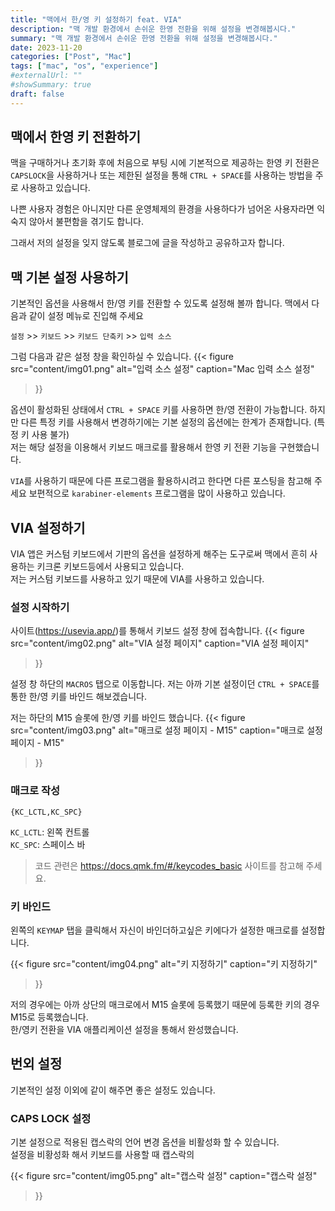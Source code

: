 ```yaml
---
title: "맥에서 한/영 키 설정하기 feat. VIA"
description: "맥 개발 환경에서 손쉬운 한영 전환을 위해 설정을 변경해봅시다."
summary: "맥 개발 환경에서 손쉬운 한영 전환을 위해 설정을 변경해봅시다."
date: 2023-11-20
categories: ["Post", "Mac"]
tags: ["mac", "os", "experience"]
#externalUrl: ""
#showSummary: true
draft: false
---  
```


## 맥에서 한영 키 전환하기
맥을 구매하거나 초기화 후에 처음으로 부팅 시에 기본적으로 제공하는 한영 키 전환은 `CAPSLOCK`을 사용하거나 또는 제한된 설정을 통해  `CTRL + SPACE`를 사용하는 방법을 주로 사용하고 있습니다.

나쁜 사용자 경험은 아니지만 다른 운영체제의 환경을 사용하다가 넘어온 사용자라면 익숙지 않아서 불편함을 겪기도 합니다.

그래서 저의 설정을 잊지 않도록 블로그에 글을 작성하고 공유하고자 합니다.

## 맥 기본 설정 사용하기
기본적인 옵션을 사용해서 한/영 키를 전환할 수 있도록 설정해 볼까 합니다.
맥에서 다음과 같이 설정 메뉴로 진입해 주세요  

`설정` >> `키보드` >> `키보드 단축키` >> `입력 소스`

그럼 다음과 같은 설정 창을 확인하실 수 있습니다.
{{< figure
 src="content/img01.png"
 alt="입력 소스 설정"
 caption="Mac 입력 소스 설정"
 >}}

옵션이 활성화된 상태에서 `CTRL + SPACE` 키를 사용하면 한/영 전환이 가능합니다. 하지만 다른 특정 키를 사용해서 변경하기에는 기본 설정의 옵션에는 한계가 존재합니다. (특정 키 사용 불가)  
저는 해당 설정을 이용해서 키보드 매크로를 활용해서 한영 키 전환 기능을 구현했습니다.

`VIA`를 사용하기 때문에 다른 프로그램을 활용하시려고 한다면 다른 포스팅을 참고해 주세요 보편적으로 `karabiner-elements` 프로그램을 많이 사용하고 있습니다.

## VIA 설정하기
VIA 앱은 커스텀 키보드에서 기판의 옵션을 설정하게 해주는 도구로써 맥에서 흔히 사용하는 키크론 키보드등에서 사용되고 있습니다.  
저는 커스텀 키보드를 사용하고 있기 때문에 VIA를 사용하고 있습니다.

### 설정 시작하기

사이트(https://usevia.app/)를 통해서 키보드 설정 창에 접속합니다.
{{< figure
 src="content/img02.png"
 alt="VIA 설정 페이지"
 caption="VIA 설정 페이지"
 >}}

설정 창 하단의 `MACROS` 탭으로 이동합니다.
저는 아까 기본 설정이던 `CTRL + SPACE`를 통한 한/영 키를 바인드 해보겠습니다.

저는 하단의 M15 슬롯에 한/영 키를 바인드 했습니다.
{{< figure
 src="content/img03.png"
 alt="매크로 설정 페이지 - M15"
 caption="매크로 설정 페이지 - M15"
 >}}

### 매크로 작성
```macro
{KC_LCTL,KC_SPC}
```
`KC_LCTL`: 왼쪽 컨트롤  
`KC_SPC`: 스페이스 바  
> 코드 관련은 https://docs.qmk.fm/#/keycodes_basic 사이트를 참고해 주세요.  

### 키 바인드
왼쪽의 `KEYMAP` 탭을 클릭해서 자신이 바인더하고싶은 키에다가 설정한 매크로를 설정합니다.

{{< figure
 src="content/img04.png"
 alt="키 지정하기"
 caption="키 지정하기"
 >}}

저의 경우에는 아까 상단의 매크로에서 M15 슬롯에 등록했기 때문에 등록한 키의 경우 M15로 등록했습니다.  
한/영키 전환을 VIA 애플리케이션 설정을 통해서 완성했습니다.

## 번외 설정
기본적인 설정 이외에 같이 해주면 좋은 설정도 있습니다.

### CAPS LOCK 설정

기본 설정으로 적용된 캡스락의 언어 변경 옵션을 비활성화 할 수 있습니다.  
설정을 비황성화 해서 키보드를 사용할 때 캡스락의 

{{< figure
 src="content/img05.png"
 alt="캡스락 설정"
 caption="캡스락 설정"
 >}}